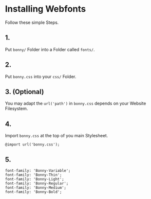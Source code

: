 # Installing Webfonts
Follow these simple Steps.

## 1.
Put `bonny/` Folder into a Folder called `fonts/`.

## 2.
Put `bonny.css` into your `css/` Folder.

## 3. (Optional)
You may adapt the `url('path')` in `bonny.css` depends on your Website Filesystem.

## 4.
Import `bonny.css` at the top of you main Stylesheet.

```
@import url('bonny.css');
```

## 5.


```
font-family: 'Bonny-Variable';
font-family: 'Bonny-Thin';
font-family: 'Bonny-Light';
font-family: 'Bonny-Regular';
font-family: 'Bonny-Medium';
font-family: 'Bonny-Bold';
```


